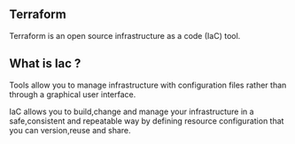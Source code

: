 ## Terraform 

Terraform is an open source infrastructure as a code (IaC) tool.

## What is Iac ?
 
Tools allow you to manage infrastructure with configuration files rather than through a graphical user interface.

IaC allows you to build,change and manage your infrastructure in a safe,consistent and repeatable way by defining resource configuration that you can version,reuse and share.
